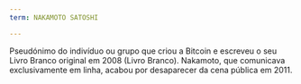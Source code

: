```yaml
---
term: NAKAMOTO SATOSHI

---
```

Pseudónimo do indivíduo ou grupo que criou a Bitcoin e escreveu o seu Livro Branco original em 2008 (Livro Branco). Nakamoto, que comunicava exclusivamente em linha, acabou por desaparecer da cena pública em 2011.